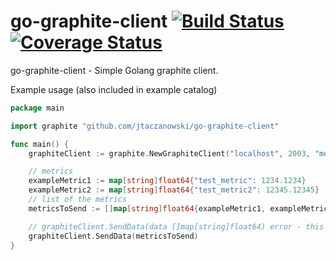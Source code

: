 # go-graphite-client [![Build Status](https://travis-ci.org/jtaczanowski/go-graphite-client.png?branch=master)](https://travis-ci.org/jtaczanowski/go-graphite-client) [![Coverage Status](https://coveralls.io/repos/github/jtaczanowski/go-graphite-client/badge.svg?branch=master)](https://coveralls.io/github/jtaczanowski/go-graphite-client?branch=master)
go-graphite-client - Simple Golang graphite client.

Example usage (also included in example catalog)
```go
package main

import graphite "github.com/jtaczanowski/go-graphite-client"

func main() {
	graphiteClient := graphite.NewGraphiteClient("localhost", 2003, "metrics.prefix", "tcp")

	// metrics
	exampleMetric1 := map[string]float64{"test_metric": 1234.1234}
	exampleMetric2 := map[string]float64{"test_metric2": 12345.12345}
	// list of the metrics
	metricsToSend := []map[string]float64{exampleMetric1, exampleMetric2}

	// graphiteClient.SendData(data []map[string]float64) error - this method receives a list of metrics as an argument
	graphiteClient.SendData(metricsToSend)
}
```
